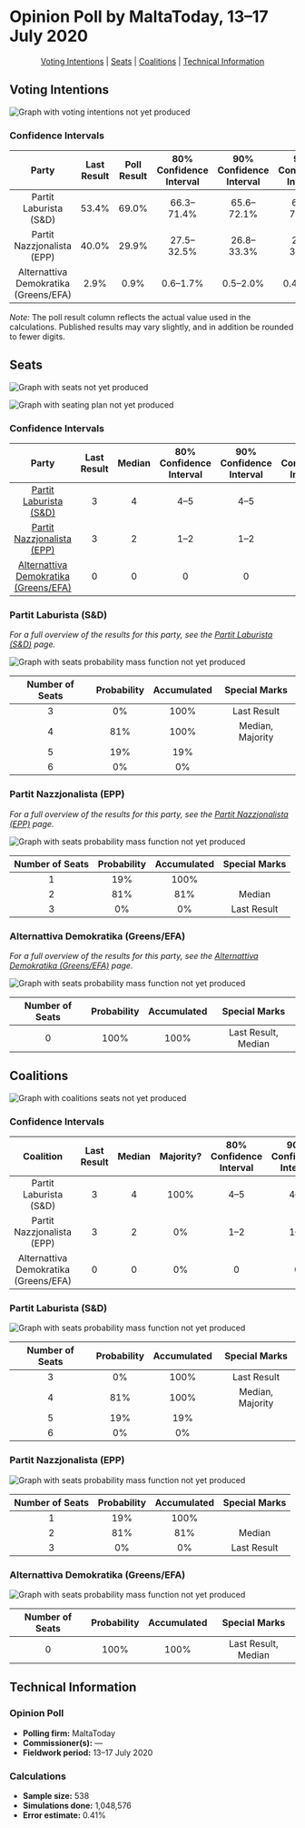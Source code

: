 # Opinion Poll by MaltaToday, 13–17 July 2020

<p align="center"><a href="#voting-intentions">Voting Intentions</a> | <a href="#seats">Seats</a> | <a href="#coalitions">Coalitions</a> | <a href="#technical-information">Technical Information</a></p>

## Voting Intentions

![Graph with voting intentions not yet produced](2020-07-17-MaltaToday.png "Voting Intentions")

### Confidence Intervals

| Party | Last Result | Poll Result | 80% Confidence Interval | 90% Confidence Interval | 95% Confidence Interval | 99% Confidence Interval |
|:-----:|:-----------:|:-----------:|:-----------------------:|:-----------------------:|:-----------------------:|:-----------------------:|
| Partit Laburista (S&D) | 53.4% | 69.0% | 66.3–71.4% |65.6–72.1% |64.9–72.7% |63.6–73.9% |
| Partit Nazzjonalista (EPP) | 40.0% | 29.9% | 27.5–32.5% |26.8–33.3% |26.2–33.9% |25.1–35.2% |
| Alternattiva Demokratika (Greens/EFA) | 2.9% | 0.9% | 0.6–1.7% |0.5–2.0% |0.4–2.2% |0.3–2.6% |

*Note:* The poll result column reflects the actual value used in the calculations. Published results may vary slightly, and in addition be rounded to fewer digits.

## Seats

![Graph with seats not yet produced](2020-07-17-MaltaToday-seats.png "Seats")

![Graph with seating plan not yet produced](2020-07-17-MaltaToday-seating-plan.png "Seating Plan")

### Confidence Intervals

| Party | Last Result | Median | 80% Confidence Interval | 90% Confidence Interval | 95% Confidence Interval | 99% Confidence Interval |
|:-----:|:-----------:|:------:|:-----------------------:|:-----------------------:|:-----------------------:|:-----------------------:|
| <a href="#partit-laburista-(s&d)">Partit Laburista (S&D)</a> | 3 | 4 | 4–5 |4–5 |4–5 |4–5 |
| <a href="#partit-nazzjonalista-(epp)">Partit Nazzjonalista (EPP)</a> | 3 | 2 | 1–2 |1–2 |1–2 |1–2 |
| <a href="#alternattiva-demokratika-(greens/efa)">Alternattiva Demokratika (Greens/EFA)</a> | 0 | 0 | 0 |0 |0 |0 |

### Partit Laburista (S&D)

*For a full overview of the results for this party, see the [Partit Laburista (S&D)](party-partitlaburistasd.html) page.*

![Graph with seats probability mass function not yet produced](2020-07-17-MaltaToday-seats-pmf-partitlaburistasd.png "Seats Probability Mass Function")

| Number of Seats | Probability | Accumulated | Special Marks |
|:---------------:|:-----------:|:-----------:|:-------------:|
| 3 | 0% | 100% | Last Result |
| 4 | 81% | 100% | Median, Majority |
| 5 | 19% | 19% |  |
| 6 | 0% | 0% |  |

### Partit Nazzjonalista (EPP)

*For a full overview of the results for this party, see the [Partit Nazzjonalista (EPP)](party-partitnazzjonalistaepp.html) page.*

![Graph with seats probability mass function not yet produced](2020-07-17-MaltaToday-seats-pmf-partitnazzjonalistaepp.png "Seats Probability Mass Function")

| Number of Seats | Probability | Accumulated | Special Marks |
|:---------------:|:-----------:|:-----------:|:-------------:|
| 1 | 19% | 100% |  |
| 2 | 81% | 81% | Median |
| 3 | 0% | 0% | Last Result |

### Alternattiva Demokratika (Greens/EFA)

*For a full overview of the results for this party, see the [Alternattiva Demokratika (Greens/EFA)](party-alternattivademokratikagreensefa.html) page.*

![Graph with seats probability mass function not yet produced](2020-07-17-MaltaToday-seats-pmf-alternattivademokratikagreensefa.png "Seats Probability Mass Function")

| Number of Seats | Probability | Accumulated | Special Marks |
|:---------------:|:-----------:|:-----------:|:-------------:|
| 0 | 100% | 100% | Last Result, Median |


## Coalitions

![Graph with coalitions seats not yet produced](2020-07-17-MaltaToday-coalitions-seats.png "Coalitions Seats")

### Confidence Intervals

| Coalition | Last Result | Median | Majority? | 80% Confidence Interval | 90% Confidence Interval | 95% Confidence Interval | 99% Confidence Interval |
|:---------:|:-----------:|:------:|:---------:|:-----------------------:|:-----------------------:|:-----------------------:|:-----------------------:|
| Partit Laburista (S&D) | 3 | 4 | 100% | 4–5 | 4–5 | 4–5 | 4–5 |
| Partit Nazzjonalista (EPP) | 3 | 2 | 0% | 1–2 | 1–2 | 1–2 | 1–2 |
| Alternattiva Demokratika (Greens/EFA) | 0 | 0 | 0% | 0 | 0 | 0 | 0 |

### Partit Laburista (S&D)

![Graph with seats probability mass function not yet produced](2020-07-17-MaltaToday-coalitions-seats-pmf-pl.png "Seats Probability Mass Function")

| Number of Seats | Probability | Accumulated | Special Marks |
|:---------------:|:-----------:|:-----------:|:-------------:|
| 3 | 0% | 100% | Last Result |
| 4 | 81% | 100% | Median, Majority |
| 5 | 19% | 19% |  |
| 6 | 0% | 0% |  |

### Partit Nazzjonalista (EPP)

![Graph with seats probability mass function not yet produced](2020-07-17-MaltaToday-coalitions-seats-pmf-pn.png "Seats Probability Mass Function")

| Number of Seats | Probability | Accumulated | Special Marks |
|:---------------:|:-----------:|:-----------:|:-------------:|
| 1 | 19% | 100% |  |
| 2 | 81% | 81% | Median |
| 3 | 0% | 0% | Last Result |

### Alternattiva Demokratika (Greens/EFA)

![Graph with seats probability mass function not yet produced](2020-07-17-MaltaToday-coalitions-seats-pmf-ad.png "Seats Probability Mass Function")

| Number of Seats | Probability | Accumulated | Special Marks |
|:---------------:|:-----------:|:-----------:|:-------------:|
| 0 | 100% | 100% | Last Result, Median |


## Technical Information

### Opinion Poll

+ **Polling firm:** MaltaToday
+ **Commissioner(s):** —
+ **Fieldwork period:** 13–17 July 2020

### Calculations

+ **Sample size:** 538
+ **Simulations done:** 1,048,576
+ **Error estimate:** 0.41%


